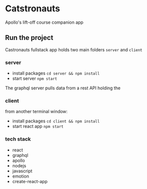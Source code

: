 # Catstronauts

Apollo's lift-off course companion app

## Run the project

Castronauts fullstack app holds two main folders `server` and `client`

### server

- install packages `cd server && npm install`
- start server `npm start`

The graphql server pulls data from a rest API holding the

### client

from another terminal window:

- install packages `cd client && npm install`
- start react app `npm start`

### tech stack

- react
- graphql
- apollo
- nodejs
- javascript
- emotion
- create-react-app
